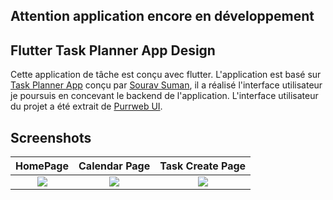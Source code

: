 ## Attention application encore en développement 

## Flutter Task Planner App Design

Cette application de tâche est conçu avec flutter. L'application est basé sur  [Task Planner App](https://dribbble.com/shots/10951333/attachments/2566966?mode=media) conçu par [Sourav Suman](https://github.com/TheAlphaApp), il a réalisé l'interface utilisateur je poursuis en concevant le backend de l'application. L'interface utilisateur du projet a été extrait de [Purrweb UI](https://dribbble.com/purrwebui).

## Screenshots

  HomePage              |   Calendar Page | Task Create Page
:-------------------------:|:-------------------------:|:---------------------:
![](https://github.com/TheAlphaApp/flutter-task-planner-app/blob/master/screenshots/screenshot1.jpg?raw=true)|![](https://github.com/TheAlphaApp/flutter-task-planner-app/blob/master/screenshots/screenshot2.jpg?raw=true)|![](https://github.com/TheAlphaApp/flutter-task-planner-app/blob/master/screenshots/screenshot3.jpg?raw=true)


